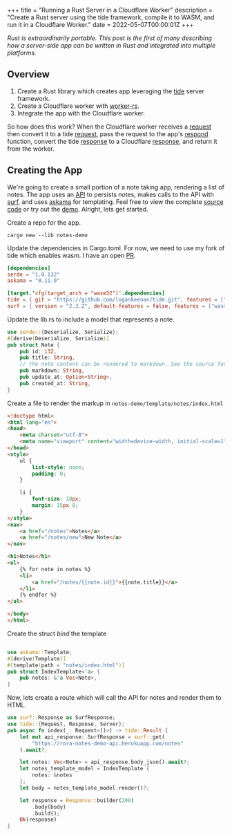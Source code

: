 +++ title = "Running a Rust Server in a Cloudflare Worker"
description = "Create a Rust server using the tide framework, compile it to WASM, and run it in a Cloudflare Worker."
date = 2022-05-07T00:00:01Z +++

_Rust is extraordinarily portable. This post is the first of many describing how a server-side app can be written in
Rust and integrated into multiple platforms._

## Overview

1. Create a Rust library which creates app leveraging the [tide](https://github.com/http-rs/tide) server framework.
2. Create a Cloudflare worker with [worker-rs](https://github.com/cloudflare/workers-rs).
3. Integrate the app with the Cloudflare worker.

So how does this work? When the Cloudflare worker receives
a [request](https://docs.rs/worker/0.0.9/worker/struct.Request.html) then convert it to a
tide [request](https://docs.rs/tide/latest/tide/struct.Request.html), pass the request to the
app's [respond](https://docs.rs/tide/latest/tide/struct.Server.html#method.respond) function, convert the
tide [response](https://docs.rs/tide/latest/tide/struct.Response.html) to a
Cloudflare [response](https://docs.rs/worker/0.0.9/worker/struct.Response.html), and return it from the worker.

## Creating the App

We're going to create a small portion of a note taking app, rendering a list of notes.  The app uses
an [API](https://github.com/rora-rs/notes-demo-api) to persists notes, makes calls to the API
with [surf](https://github.com/http-rs/surf), and uses [askama](https://github.com/djc/askama/) for templating. Feel
free to view the complete [source code](https://github.com/rora-rs/notes-demo) or try out
the [demo](https://notes-demo-cf-worker.logankeenan.workers.dev/). Alright, lets get started.

Create a repo for the app.

```shell
cargo new --lib notes-demo
```

Update the dependencies in Cargo.toml. For now, we need to use my fork of tide which enables wasm. I have an
open [PR](https://github.com/http-rs/tide/pull/877).

```toml
[dependencies]
serde = "1.0.132"
askama = "0.11.0"

[target.'cfg(target_arch = "wasm32")'.dependencies]
tide = { git = "https://github.com/logankeenan/tide.git", features = ["wasm"], branch = "wasm", default-features = false }
surf = { version = "2.3.2", default-features = false, features = ["wasm-client"] }
```

Update the lib.rs to include a model that represents a note. 
```rust
use serde::{Deserialize, Serialize};
#[derive(Deserialize, Serialize)]
pub struct Note {
    pub id: i32,
    pub title: String,
    // the note content can be rendered to markdown. See the source for more details
    pub markdown: String,
    pub update_at: Option<String>,
    pub created_at: String,
}
```

Create a file to render the markup in `notes-demo/template/notes/index.html`
```html
<!doctype html>
<html lang="en">
<head>
    <meta charset="utf-8">
    <meta name="viewport" content="width=device-width, initial-scale=1">
</head>
<style>
    ul {
        list-style: none;
        padding: 0;
    }

    li {
        font-size: 18px;
        margin: 15px 0;
    }
</style>
<nav>
    <a href="/notes">Notes</a>
    <a href="/notes/new">New Note</a>
</nav>

<h1>Notes</h1>
<ul>
    {% for note in notes %}
    <li>
        <a href="/notes/{{note.id}}">{{note.title}}</a>
    </li>
    {% endfor %}
</ul>

</body>
</html>
```

Create the struct _bind_ the template

```rust

use askama::Template;
#[derive(Template)]
#[template(path = "notes/index.html")]
pub struct IndexTemplate<'a> {
    pub notes: &'a Vec<Note>,
}
```


Now, lets create a route which will call the API for notes and render them to HTML.

```rust
use surf::Response as SurfResponse;
use tide::{Request, Response, Server};
pub async fn index(_: Request<()>) -> tide::Result {
    let mut api_response: SurfResponse = surf::get(
        "https://rora-notes-demo-api.herokuapp.com/notes"
    ).await?;

    let notes: Vec<Note> = api_response.body_json().await?;
    let notes_template_model = IndexTemplate {
        notes: &notes
    };
    let body = notes_template_model.render()?;

    let response = Response::builder(200)
        .body(body)
        .build();
    Ok(response)
}
```


